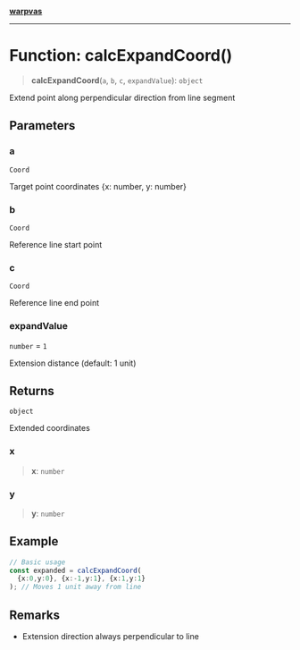 [**warpvas**](../../../README.md)

***

# Function: calcExpandCoord()

> **calcExpandCoord**(`a`, `b`, `c`, `expandValue`): `object`

Extend point along perpendicular direction from line segment

## Parameters

### a

`Coord`

Target point coordinates {x: number, y: number}

### b

`Coord`

Reference line start point

### c

`Coord`

Reference line end point

### expandValue

`number` = `1`

Extension distance (default: 1 unit)

## Returns

`object`

Extended coordinates

### x

> **x**: `number`

### y

> **y**: `number`

## Example

```typescript
// Basic usage
const expanded = calcExpandCoord(
  {x:0,y:0}, {x:-1,y:1}, {x:1,y:1}
); // Moves 1 unit away from line
```

## Remarks

- Extension direction always perpendicular to line
